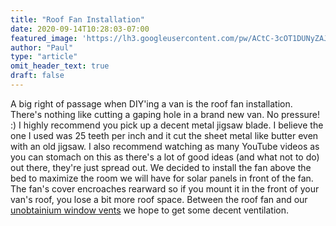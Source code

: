 ```yaml
---
title: "Roof Fan Installation"
date: 2020-09-14T10:28:03-07:00
featured_image: 'https://lh3.googleusercontent.com/pw/ACtC-3cOT1DUNyZAJUbEVwnv55NktlBWThem6exCHPx7YWsJ-QXz86GiUh37yWEDQm0i9E9ewfnWqwLYe9DfRpnwnujlSKymNroOEfxYW2_6Bvyje1HGFwK_cqXo8y8RceicT3GAAFxMo9twBH1vF_g_skOzXg=w1210-h908-no'
author: "Paul"
type: "article"
omit_header_text: true
draft: false
---
```


A big right of passage when DIY'ing a van is the roof fan installation.  There's nothing like cutting a gaping hole in a brand new van.  No pressure!  :)  I highly recommend you pick up a decent metal jigsaw blade.  I believe the one I used was 25 teeth per inch and it cut the sheet metal like butter even with an old jigsaw.  I also recommend watching as many YouTube videos as you can stomach on this as there's a lot of good ideas (and what not to do) out there, they're just spread out.  We decided to install the fan above the bed to maximize the room we will have for solar panels in front of the fan.  The fan's cover encroaches rearward so if you mount it in the front of your van's roof, you lose a bit more roof space.   Between the roof fan and our [unobtainium window vents](https://www.eurocampers.com/2015--2020-Ford-Transit-Full-Size-Van-Airvent-Cab-Window-Inserts-2pc-set--includes-both-sides-_p_1716.html) we hope to get some decent ventilation.